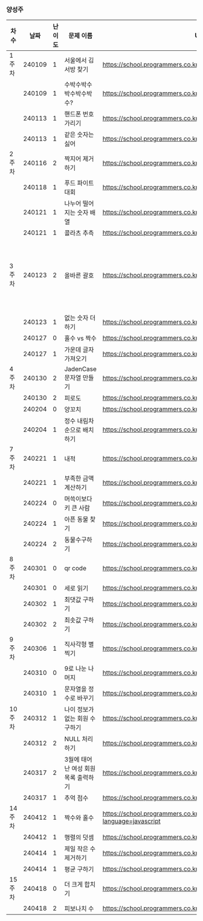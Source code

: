 
### 양성주
|차수|날짜|난이도|문제 이름|URL|비고|
|----|----|----|----|----|----|
|1주차|240109|1|서울에서 김서방 찾기|https://school.programmers.co.kr/learn/courses/30/lessons/12919|
||240109|1|수박수박수박수박수박수?|https://school.programmers.co.kr/learn/courses/30/lessons/12922|
||240113|1|핸드폰 번호 가리기|https://school.programmers.co.kr/learn/courses/30/lessons/12948|
||240113|1|같은 숫자는 싫어|https://school.programmers.co.kr/learn/courses/30/lessons/12906|
|2주차|240116|2|짝지어 제거하기|https://school.programmers.co.kr/learn/courses/30/lessons/12973||
||240118|1|푸드 파이트 대회|https://school.programmers.co.kr/learn/courses/30/lessons/134240||
||240121|1|나누어 떨어지는 숫자 배열|https://school.programmers.co.kr/learn/courses/30/lessons/12910||
||240121|1|콜라츠 추측|https://school.programmers.co.kr/learn/courses/30/lessons/12943||
|3주차|240123|2|올바른 괄호|https://school.programmers.co.kr/learn/courses/30/lessons/12909|알고리즘 고득점 Kit|
||240123|1|없는 숫자 더하기|https://school.programmers.co.kr/learn/courses/30/lessons/86051||
||240127|0|홀수 vs 짝수|https://school.programmers.co.kr/learn/courses/30/lessons/181887||
||240127|1|가운데 글자 가져오기|https://school.programmers.co.kr/learn/courses/30/lessons/12903||
|4주차|240130|2|JadenCase 문자열 만들기|https://school.programmers.co.kr/learn/courses/30/lessons/12951||
||240130|2|피로도|https://school.programmers.co.kr/learn/courses/30/lessons/87946|dfs|
||240204|0|양꼬치|https://school.programmers.co.kr/learn/courses/30/lessons/120830||
||240204|1|정수 내림차순으로 배치하기|https://school.programmers.co.kr/learn/courses/30/lessons/12933||
|7주차|240221|1|내적|https://school.programmers.co.kr/learn/courses/30/lessons/70128||
||240221|1|부족한 금액 계산하기|https://school.programmers.co.kr/learn/courses/30/lessons/82612||
||240224|0|머쓱이보다 키 큰 사람|https://school.programmers.co.kr/learn/courses/30/lessons/120585||
||240224|1|아픈 동물 찾기|https://school.programmers.co.kr/learn/courses/30/lessons/59036||
||240224|2|동물수구하기|https://school.programmers.co.kr/learn/courses/30/lessons/59406||
|8주차|240301|0|qr code|https://school.programmers.co.kr/learn/courses/30/lessons/181903||
||240301|0|세로 읽기|https://school.programmers.co.kr/learn/courses/30/lessons/181904||
||240302|1|최댓값 구하기|https://school.programmers.co.kr/learn/courses/30/lessons/59415||
||240302|2|최솟값 구하기|https://school.programmers.co.kr/learn/courses/30/lessons/59038||
|9주차|240306|1|직사각형 별찍기|https://school.programmers.co.kr/learn/courses/30/lessons/181903||
||240310|0|9로 나눈 나머지|https://school.programmers.co.kr/learn/courses/30/lessons/181914||
||240310|1|문자열을 정수로 바꾸기|https://school.programmers.co.kr/learn/courses/30/lessons/12925||
|10주차|240312|1|나이 정보가 없는 회원 수 구하기|https://school.programmers.co.kr/learn/courses/30/lessons/131528||
||240312|2|NULL 처리하기|https://school.programmers.co.kr/learn/courses/30/lessons/59410||
||240317|2|3월에 태어난 여성 회원 목록 출력하기|https://school.programmers.co.kr/learn/courses/30/lessons/131120||
||240317|1|추억 점수|https://school.programmers.co.kr/learn/courses/30/lessons/176963||
|14주차|240412|1|짝수와 홀수|https://school.programmers.co.kr/learn/courses/30/lessons/12937?language=javascript||
||240412|1|행렬의 덧셈|https://school.programmers.co.kr/learn/courses/30/lessons/12950||
||240414|1|제일 작은 수 제거하기|https://school.programmers.co.kr/learn/courses/30/lessons/12935||
||240414|1|평균 구하기|https://school.programmers.co.kr/learn/courses/30/lessons/12944||
|15주차|240418|0|더 크게 합치기|https://school.programmers.co.kr/learn/courses/30/lessons/181939||
||240418|2|피보나치 수|https://school.programmers.co.kr/learn/courses/30/lessons/12945||
